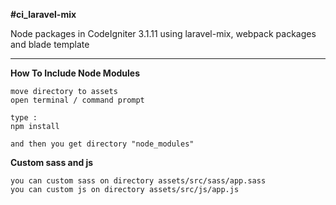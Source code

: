 **#ci_laravel-mix**

Node packages in CodeIgniter 3.1.11 using laravel-mix, webpack packages and blade template

------



**How To Include Node Modules**

```
move directory to assets
open terminal / command prompt

type : 
npm install

and then you get directory "node_modules"

```



**Custom sass and js**

```
you can custom sass on directory assets/src/sass/app.sass
you can custom js on directory assets/src/js/app.js
```
